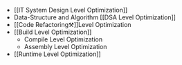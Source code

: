 - [[IT System Design Level Optimization]]
- Data-Structure and Algorithm [[DSA Level Optimization]]
- [[Code Refactoring⚒️]]Level Optimization
- [[Build Level Optimization]]
	- Compile Level Optimization
	- Assembly Level Optimization
- [[Runtime Level Optimization]]

